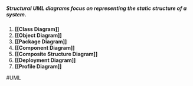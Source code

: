 ##### Structural UML diagrams focus on representing the static structure of a system.

1. **[[Class Diagram]]**
2. **[[Object Diagram]]**
3. **[[Package Diagram]]**
4. **[[Component Diagram]]**
5. **[[Composite Structure Diagram]]**
6. **[[Deployment Diagram]]**
7. **[[Profile Diagram]]**



#UML